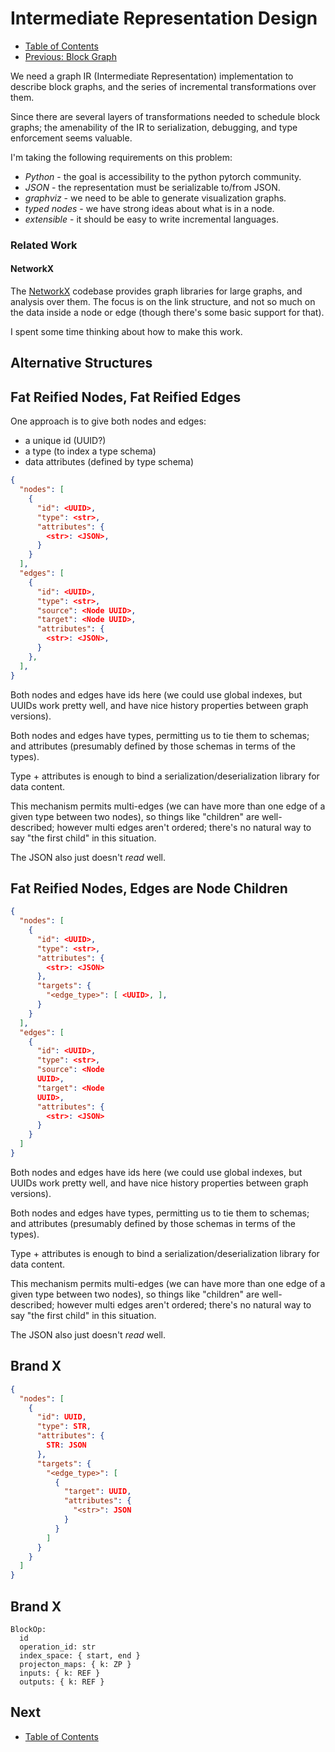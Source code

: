 # Intermediate Representation Design

* [Table of Contents](README.md)
* [Previous: Block Graph](BlockGraph.md)

We need a graph IR (Intermediate Representation) implementation to describe block graphs, and the 
series of incremental transformations over them.

Since there are several layers of transformations needed to schedule block graphs; the 
amenability of the IR to serialization, debugging, and type enforcement seems valuable.

I'm taking the following requirements on this problem:

* *Python* - the goal is accessibility to the python pytorch community.
* *JSON* - the representation must be serializable to/from JSON.
* *graphviz* - we need to be able to generate visualization graphs.
* *typed nodes* - we have strong ideas about what is in a node.
* *extensible* - it should be easy to write incremental languages.

### Related Work

#### NetworkX

The [NetworkX](https://networkx.org/documentation/stable/index.html) codebase provides graph 
libraries for large graphs, and analysis over them. The focus is on the link structure, and not 
so much on the data inside a node or edge (though there's some basic support for that).

I spent some time thinking about how to make this work.

## Alternative Structures


## Fat Reified Nodes, Fat Reified Edges

One approach is to give both nodes and edges:

* a unique id (UUID?)
* a type (to index a type schema)
* data attributes (defined by type schema)

```json
{
  "nodes": [
    {
      "id": <UUID>,
      "type": <str>,
      "attributes": {
        <str>: <JSON>,
      }
    }
  ],
  "edges": [
    {
      "id": <UUID>,
      "type": <str>,
      "source": <Node UUID>,
      "target": <Node UUID>,
      "attributes": {
        <str>: <JSON>,
      }
    },
  ],
}

```

Both nodes and edges have ids here (we could use global indexes, but UUIDs work pretty well, and 
have nice history properties between graph versions).

Both nodes and edges have types, permitting us to tie them to schemas; and attributes (presumably
defined by those schemas in terms of the types).

Type + attributes is enough to bind a serialization/deserialization library for data content.

This mechanism permits multi-edges (we can have more than one edge of a given type between two 
nodes), so things like "children" are well-described; however multi edges aren't ordered; 
there's no natural way to say "the first child" in this situation.

The JSON also just doesn't *read* well.

## Fat Reified Nodes, Edges are Node Children

```json
{
  "nodes": [
    {
      "id": <UUID>,
      "type": <str>,
      "attributes": {
        <str>: <JSON>
      },
      "targets": {
        "<edge_type>": [ <UUID>, ],
      }
    }
  ],
  "edges": [
    {
      "id": <UUID>,
      "type": <str>,
      "source": <Node
      UUID>,
      "target": <Node
      UUID>,
      "attributes": {
        <str>: <JSON>
      }
    }
  ]
}

```

Both nodes and edges have ids here (we could use global indexes, but UUIDs work pretty well, and
have nice history properties between graph versions).

Both nodes and edges have types, permitting us to tie them to schemas; and attributes (presumably
defined by those schemas in terms of the types).

Type + attributes is enough to bind a serialization/deserialization library for data content.

This mechanism permits multi-edges (we can have more than one edge of a given type between two
nodes), so things like "children" are well-described; however multi edges aren't ordered;
there's no natural way to say "the first child" in this situation.

The JSON also just doesn't *read* well.

## Brand X

```json
{
  "nodes": [
    {
      "id": UUID,
      "type": STR,
      "attributes": {
        STR: JSON
      },
      "targets": {
        "<edge_type>": [
          {
            "target": UUID,
            "attributes": {
              "<str>": JSON
            }
          }
        ]
      }
    }
  ]
}

```

## Brand X
```
BlockOp:
  id
  operation_id: str
  index_space: { start, end }
  projecton_maps: { k: ZP }
  inputs: { k: REF }
  outputs: { k: REF }

```

## Next

* [Table of Contents](README.md)
